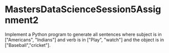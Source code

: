 # MastersDataScienceSession5Assignment2
Implement a Python program to generate all sentences where subject is in ["Americans", "Indians"] and verb is in ["Play", "watch"] and the object is in ["Baseball","cricket"].

